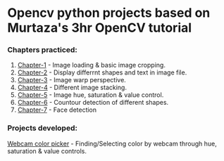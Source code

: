 # Opencv python projects based on Murtaza's 3hr OpenCV tutorial   
### Chapters practiced:   
1. [Chapter-1](https://github.com/sinchan-s/opencv-projects/blob/master/cv_chapter1.py) - Image loading & basic image cropping.
2. [Chapter-2](https://github.com/sinchan-s/opencv-projects/blob/master/cv_chapter2.py) - Display differrnt shapes and text in image file.
3. [Chapter-3](https://github.com/sinchan-s/opencv-projects/blob/master/cv_chapter3.py) - Image warp perspective.
4. [Chapter-4](https://github.com/sinchan-s/opencv-projects/blob/master/cv_chapter4.py) - Different image stacking.
5. [Chapter-5](https://github.com/sinchan-s/opencv-projects/blob/master/cv_chapter5.py) - Image hue, saturation & value control.
6. [Chapter-6](https://github.com/sinchan-s/opencv-projects/blob/master/cv_chapter6.py) - Countour detection of different shapes.
7. [Chapter-7](https://github.com/sinchan-s/opencv-projects/blob/master/cv_chapter7.py) - Face detection

### Projects developed:
[Webcam color picker](https://github.com/sinchan-s/opencv-projects/blob/master/cam_colorfinder.py) - Finding/Selecting color by webcam through hue, saturation & value controls.
